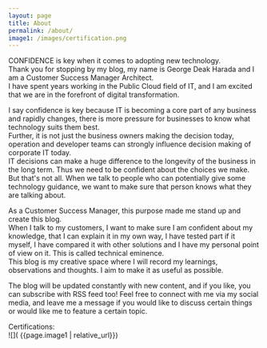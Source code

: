 ```yaml
---
layout: page
title: About
permalink: /about/
image1: /images/certification.png
---
```


CONFIDENCE is key when it comes to adopting new technology.  
Thank you for stopping by my blog, my name is George Deak Harada and I am a Customer Success Manager Architect.  
I have spent years working in the Public Cloud field of IT, and I am excited that we are in the forefront of digital transformation.

I say confidence is key because IT is becoming a core part of any business and rapidly changes, there is more pressure for businesses to know what technology suits them best.  
Further, it is not just the business owners making the decision today, operation and developer teams can strongly influence decision making of corporate IT today.  
IT decisions can make a huge difference to the longevity of the business in the long term. Thus we need to be confident about the choices we make.  
But that's not all. When we talk to people who can potentially give some technology guidance, we want to make sure that person knows what they are talking about.  

As a Customer Success Manager, this purpose made me stand up and create this blog.  
When I talk to my customers, I want to make sure I am confident about my knowledge, that I can explain it in my own way, I have tested part if it myself, I have compared it with other solutions and I have my personal point of view on it. This is called technical eminence.  
This blog is my creative space where I will record my learnings, observations and thoughts. I aim to make it as useful as possible.

The blog will be updated constantly with new content, and if you like, you can subscribe with RSS feed too! Feel free to connect with me via my social media, and leave me a message if you would like to discuss certain things or would like me to feature a certain topic.

Certifications:  
![]( {{page.image1 | relative_url}})
